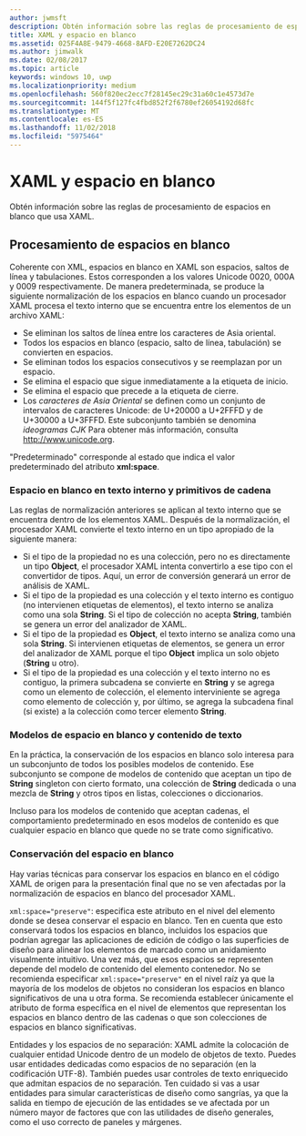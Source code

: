 ```yaml
---
author: jwmsft
description: Obtén información sobre las reglas de procesamiento de espacios en blanco que usa XAML.
title: XAML y espacio en blanco
ms.assetid: 025F4A8E-9479-4668-8AFD-E20E7262DC24
ms.author: jimwalk
ms.date: 02/08/2017
ms.topic: article
keywords: windows 10, uwp
ms.localizationpriority: medium
ms.openlocfilehash: 560f820ec2ecc7f28145ec29c31a60c1e4573d7e
ms.sourcegitcommit: 144f5f127fc4fbd852f2f6780ef26054192d68fc
ms.translationtype: MT
ms.contentlocale: es-ES
ms.lasthandoff: 11/02/2018
ms.locfileid: "5975464"
---
```

# <a name="xaml-and-whitespace"></a>XAML y espacio en blanco


Obtén información sobre las reglas de procesamiento de espacios en blanco que usa XAML.

## <a name="whitespace-processing"></a>Procesamiento de espacios en blanco

Coherente con XML, espacios en blanco en XAML son espacios, saltos de línea y tabulaciones. Estos corresponden a los valores Unicode 0020, 000A y 0009 respectivamente. De manera predeterminada, se produce la siguiente normalización de los espacios en blanco cuando un procesador XAML procesa el texto interno que se encuentra entre los elementos de un archivo XAML:

-   Se eliminan los saltos de línea entre los caracteres de Asia oriental.
-   Todos los espacios en blanco (espacio, salto de línea, tabulación) se convierten en espacios.
-   Se eliminan todos los espacios consecutivos y se reemplazan por un espacio.
-   Se elimina el espacio que sigue inmediatamente a la etiqueta de inicio.
-   Se elimina el espacio que precede a la etiqueta de cierre.
-   Los *caracteres de Asia Oriental* se definen como un conjunto de intervalos de caracteres Unicode: de U+20000 a U+2FFFD y de U+30000 a U+3FFFD. Este subconjunto también se denomina *ideogramas CJK* Para obtener más información, consulta http://www.unicode.org.

"Predeterminado" corresponde al estado que indica el valor predeterminado del atributo **xml:space**.

### <a name="whitespace-in-inner-text-and-string-primitives"></a>Espacio en blanco en texto interno y primitivos de cadena

Las reglas de normalización anteriores se aplican al texto interno que se encuentra dentro de los elementos XAML. Después de la normalización, el procesador XAML convierte el texto interno en un tipo apropiado de la siguiente manera:

-   Si el tipo de la propiedad no es una colección, pero no es directamente un tipo **Object**, el procesador XAML intenta convertirlo a ese tipo con el convertidor de tipos. Aquí, un error de conversión generará un error de análisis de XAML.
-   Si el tipo de la propiedad es una colección y el texto interno es contiguo (no intervienen etiquetas de elementos), el texto interno se analiza como una sola **String**. Si el tipo de colección no acepta **String**, también se genera un error del analizador de XAML.
-   Si el tipo de la propiedad es **Object**, el texto interno se analiza como una sola **String**. Si intervienen etiquetas de elementos, se genera un error del analizador de XAML porque el tipo **Object** implica un solo objeto (**String** u otro).
-   Si el tipo de la propiedad es una colección y el texto interno no es contiguo, la primera subcadena se convierte en **String** y se agrega como un elemento de colección, el elemento interviniente se agrega como elemento de colección y, por último, se agrega la subcadena final (si existe) a la colección como tercer elemento **String**.

### <a name="whitespace-and-text-content-models"></a>Modelos de espacio en blanco y contenido de texto

En la práctica, la conservación de los espacios en blanco solo interesa para un subconjunto de todos los posibles modelos de contenido. Ese subconjunto se compone de modelos de contenido que aceptan un tipo de **String** singleton con cierto formato, una colección de **String** dedicada o una mezcla de **String** y otros tipos en listas, colecciones o diccionarios.

Incluso para los modelos de contenido que aceptan cadenas, el comportamiento predeterminado en esos modelos de contenido es que cualquier espacio en blanco que quede no se trate como significativo.

### <a name="preserving-whitespace"></a>Conservación del espacio en blanco

Hay varias técnicas para conservar los espacios en blanco en el código XAML de origen para la presentación final que no se ven afectadas por la normalización de espacios en blanco del procesador XAML.

`xml:space="preserve"`: especifica este atributo en el nivel del elemento donde se desea conservar el espacio en blanco. Ten en cuenta que esto conservará todos los espacios en blanco, incluidos los espacios que podrían agregar las aplicaciones de edición de código o las superficies de diseño para alinear los elementos de marcado como un anidamiento visualmente intuitivo. Una vez más, que esos espacios se representen depende del modelo de contenido del elemento contenedor. No se recomienda especificar `xml:space="preserve"` en el nivel raíz ya que la mayoría de los modelos de objetos no consideran los espacios en blanco significativos de una u otra forma. Se recomienda establecer únicamente el atributo de forma específica en el nivel de elementos que representan los espacios en blanco dentro de las cadenas o que son colecciones de espacios en blanco significativas.

Entidades y los espacios de no separación: XAML admite la colocación de cualquier entidad Unicode dentro de un modelo de objetos de texto. Puedes usar entidades dedicadas como espacios de no separación (en la codificación UTF-8). También puedes usar controles de texto enriquecido que admitan espacios de no separación. Ten cuidado si vas a usar entidades para simular características de diseño como sangrías, ya que la salida en tiempo de ejecución de las entidades se ve afectada por un número mayor de factores que con las utilidades de diseño generales, como el uso correcto de paneles y márgenes.

